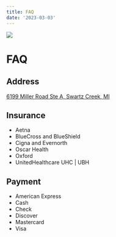 ```yaml
---
title: FAQ
date: '2023-03-03'
---
```


<img src="/img/room.png" class="profile-photo room-photo align-right">

# FAQ

## Address

[6199 Miller Road Ste A, Swartz Creek, MI](https://maps.app.goo.gl/GbHuqQw5fidwCbgp7)

<!-- <div class="flex-stuff"> -->

## Insurance

- Aetna
- BlueCross and BlueShield
- Cigna and Evernorth
- Oscar Health
- Oxford
- UnitedHealthcare UHC | UBH

## Payment

- American Express
- Cash
- Check
- Discover
- Mastercard
- Visa

<!-- </div> -->
